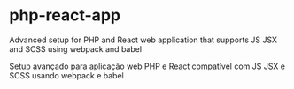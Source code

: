 # php-react-app
Advanced setup for PHP and React web application that supports JS JSX and SCSS using webpack and babel

Setup avançado para aplicação web PHP e React compatível com JS JSX e SCSS usando webpack e babel
